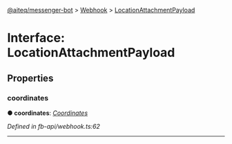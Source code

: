 [@aiteq/messenger-bot](../README.md) > [Webhook](../modules/webhook.md) > [LocationAttachmentPayload](../interfaces/webhook.locationattachmentpayload.md)



# Interface: LocationAttachmentPayload


## Properties
<a id="coordinates"></a>

###  coordinates

**●  coordinates**:  *[Coordinates](webhook.coordinates.md)* 

*Defined in fb-api/webhook.ts:62*





___


